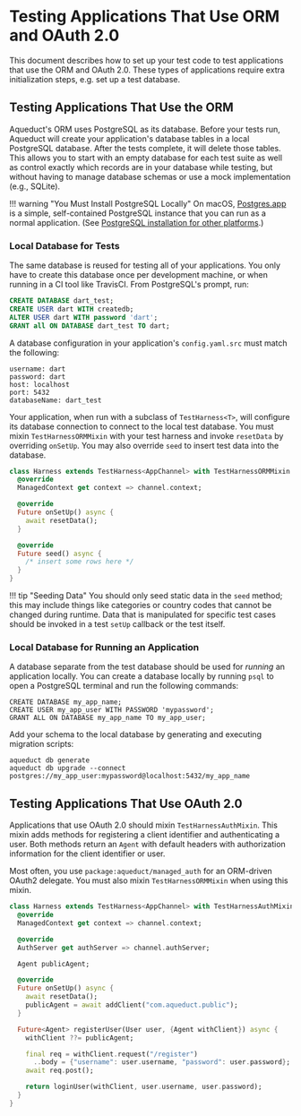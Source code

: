 # Testing Applications That Use ORM and OAuth 2.0

This document describes how to set up your test code to test applications that use the ORM and OAuth 2.0. These types of applications require extra initialization steps, e.g. set up a test database.

## Testing Applications That Use the ORM

Aqueduct's ORM uses PostgreSQL as its database. Before your tests run, Aqueduct will create your application's database tables in a local PostgreSQL database. After the tests complete, it will delete those tables. This allows you to start with an empty database for each test suite as well as control exactly which records are in your database while testing, but without having to manage database schemas or use a mock implementation (e.g., SQLite).

!!! warning "You Must Install PostgreSQL Locally"
        On macOS, [Postgres.app](https://postgresapp.com) is a simple, self-contained PostgreSQL instance that you can run as a normal application. (See [PostgreSQL installation for other platforms](https://www.postgresql.org/download/).)

### Local Database for Tests

The same database is reused for testing all of your applications. You only have to create this database once per development machine, or when running in a CI tool like TravisCI. From PostgreSQL's prompt, run:

```sql
CREATE DATABASE dart_test;
CREATE USER dart WITH createdb;
ALTER USER dart WITH password 'dart';
GRANT all ON DATABASE dart_test TO dart;
```

A database configuration in your application's `config.yaml.src` must match the following:

```
username: dart
password: dart
host: localhost
port: 5432
databaseName: dart_test
```

Your application, when run with a subclass of `TestHarness<T>`, will configure its database connection to connect to the local test database. You must mixin `TestHarnessORMMixin` with your test harness and invoke `resetData` by overriding `onSetUp`. You may also override `seed` to insert test data into the database.

```dart
class Harness extends TestHarness<AppChannel> with TestHarnessORMMixin {
  @override
  ManagedContext get context => channel.context;

  @override
  Future onSetUp() async {
    await resetData();
  }

  @override
  Future seed() async {
    /* insert some rows here */
  }
}
```

!!! tip "Seeding Data"
          You should only seed static data in the `seed` method; this may include things like categories or country codes that cannot be changed during runtime. Data that is manipulated for specific test cases should be invoked in a test `setUp` callback or the test itself.


### Local Database for Running an Application

A database separate from the test database should be used for *running* an application locally. You can create a database locally by running `psql` to open a PostgreSQL terminal and run the following commands:

```
CREATE DATABASE my_app_name;
CREATE USER my_app_user WITH PASSWORD 'mypassword';
GRANT ALL ON DATABASE my_app_name TO my_app_user;
```

Add your schema to the local database by generating and executing migration scripts:

```
aqueduct db generate
aqueduct db upgrade --connect postgres://my_app_user:mypassword@localhost:5432/my_app_name
```

## Testing Applications That Use OAuth 2.0

Applications that use OAuth 2.0 should mixin `TestHarnessAuthMixin`. This mixin adds methods for registering a client identifier and authenticating a user. Both methods return an `Agent` with default headers with authorization information for the client identifier or user.

Most often, you use `package:aqueduct/managed_auth` for an ORM-driven OAuth2 delegate. You must also mixin `TestHarnessORMMixin` when using this mixin.

```dart
class Harness extends TestHarness<AppChannel> with TestHarnessAuthMixin<AppChannel>, TestHarnessORMMixin {
  @override
  ManagedContext get context => channel.context;

  @override
  AuthServer get authServer => channel.authServer;

  Agent publicAgent;

  @override
  Future onSetUp() async {    
    await resetData();
    publicAgent = await addClient("com.aqueduct.public");
  }

  Future<Agent> registerUser(User user, {Agent withClient}) async {
    withClient ??= publicAgent;

    final req = withClient.request("/register")
      ..body = {"username": user.username, "password": user.password};
    await req.post();

    return loginUser(withClient, user.username, user.password);
  }
}
```
